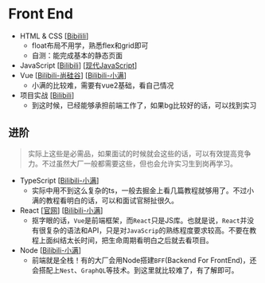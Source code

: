 # Front End

- HTML & CSS [[Bibilili](https://www.bilibili.com/video/BV1kM4y127Li)] 
  - float布局不用学，熟悉flex和grid即可
  - 自测：能完成基本的静态页面
- JavaScript [[Bilibili](https://www.bilibili.com/video/BV1Y84y1L7Nn)] [[现代JavaScript](https://zh.javascript.info/)]
- Vue [[Bilibili-尚硅谷](https://www.bilibili.com/video/BV1Zy4y1K7SH)] [[Bilibili-小满](https://www.bilibili.com/video/BV1dS4y1y7vd)]
  - 小满的比较难，需要有vue2基础，看自己情况
- 项目实战 [[Bilibili](https://www.bilibili.com/video/BV1Ac411K7EQ)] 
  - 到这时候，已经能够承担前端工作了，如果bg比较好的话，可以找到实习

## 进阶

> 实际上这些是必需品，如果面试的时候就会这些的话，可以有效提高竞争力。不过虽然大厂一般都需要这些，但也会允许实习生到岗再学习。

- TypeScript [[Bilibili-小满](https://www.bilibili.com/video/BV1wR4y1377K)]
  - 实际中用不到这么复杂的ts，一般去掘金上看几篇教程就够用了。不过小满的教程看明白的话，可以和面试官掰扯很久。
- React [[官网](https://zh-hans.react.dev/learn)] [[Bilibili-小满](https://www.bilibili.com/video/BV1mcpPeMETt)]
  - 抠字眼的话，`Vue`是前端框架，而`React`只是JS库。也就是说，`React`并没有很复杂的语法和API，只是对`JavaScrip`的熟练程度要求较高。不要在教程上面纠结太长时间，把生命周期看明白之后就去看项目。
- Node [[Bilibili-小满](https://www.bilibili.com/video/BV1cV4y1B7P4)] 
  - 前端就是全栈！有的大厂会用Node搭建`BFF`(Backend For FrontEnd)，还会搭配上`Nest`、`GraphQL`等技术。到这里就比较难了，有了解即可。
